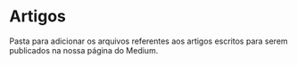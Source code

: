 # Artigos
Pasta para adicionar os arquivos referentes aos artigos escritos para serem publicados na nossa página do Medium.
